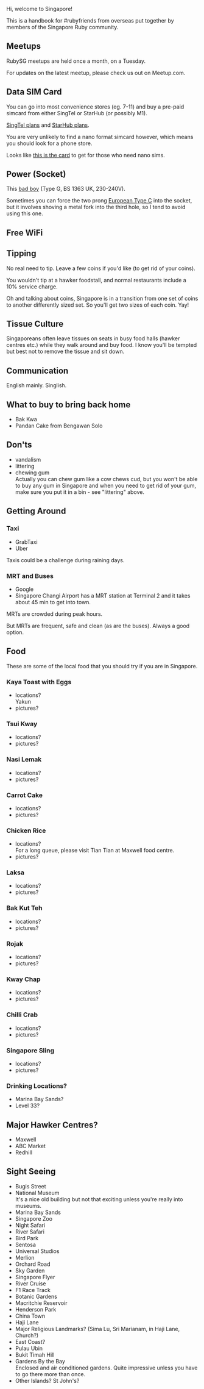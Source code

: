 Hi, welcome to Singapore!

This is a handbook for #rubyfriends from overseas
put together by members of the Singapore Ruby community.

## Meetups

RubySG meetups are held once a month, on a Tuesday.

For updates on the latest meetup, please check us out on Meetup.com.

## Data SIM Card

You can go into most convenience stores (eg. 7-11) and buy a pre-paid simcard
from either SingTel or StarHub (or possibly M1).

[SingTel plans](http://info.singtel.com/personal/phones-plans/mobile/singtel-prepaid)
and
[StarHub plans](http://www.starhub.com/personal/mobile/prepaid-plans.html).

You are very unlikely to find a nano format simcard however, which means you
should look for a phone store.

Looks like [this is the card](https://www.facebook.com/singtel/posts/10152525153311677)
to get for those who need nano sims.

## Power (Socket)

This [bad boy](http://www.iec.ch/worldplugs/typeG.htm) (Type G, BS 1363 UK, 230-240V).

Sometimes you can force the two prong [European Type C](http://www.iec.ch/worldplugs/typeC.htm)
into the socket, but it involves shoving a metal fork into the third hole, so I
tend to avoid using this one.

## Free WiFi

## Tipping

No real need to tip. Leave a few coins if you'd like (to get rid of your coins).

You wouldn't tip at a hawker foodstall, and normal restaurants include a 10%
service charge.

Oh and talking about coins, Singapore is in a transition from one set of coins
to another differently sized set. So you'll get two sizes of each coin. Yay!

## Tissue Culture

Singaporeans often leave tissues on seats in busy food halls (hawker centres
etc.) while they walk around and buy food. I know you'll be tempted but best
not to remove the tissue and sit down.

## Communication

English mainly. Singlish.

## What to buy to bring back home

- Bak Kwa
- Pandan Cake from Bengawan Solo

## Don'ts

- vandalism
- littering
- chewing gum  
  Actually you can chew gum like a cow chews cud, but you won't be able to buy
  any gum in Singapore and when you need to get rid of your gum, make sure you
  put it in a bin - see "littering" above.

## Getting Around

### Taxi

- GrabTaxi
- Uber

Taxis could be a challenge during raining days.

### MRT and Buses

- Google
- Singapore Changi Airport has a MRT station at Terminal 2 and it takes about
  45 min to get into town.

MRTs are crowded during peak hours.

But MRTs are frequent, safe and clean (as are the buses). Always a good option.

## Food

These are some of the local food that you should try if you are in Singapore.

### Kaya Toast with Eggs

- locations?  
  Yakun
- pictures?

### Tsui Kway

- locations?
- pictures?

### Nasi Lemak

- locations?
- pictures?

### Carrot Cake

- locations?
- pictures?

### Chicken Rice

- locations?  
  For a long queue, please visit Tian Tian at Maxwell food centre.
- pictures?

### Laksa

- locations?
- pictures?

### Bak Kut Teh

- locations?
- pictures?

### Rojak

- locations?
- pictures?

### Kway Chap

- locations?
- pictures?

### Chilli Crab

- locations?
- pictures?

### Singapore Sling

- locations?
- pictures?

### Drinking Locations?

- Marina Bay Sands?
- Level 33?

## Major Hawker Centres?

- Maxwell
- ABC Market
- Redhill



## Sight Seeing

- Bugis Street
- National Museum  
  It's a nice old building but not that exciting unless you're really into
  museums.
- Marina Bay Sands
- Singapore Zoo
- Night Safari
- River Safari
- Bird Park
- Sentosa
- Universal Studios
- Merlion
- Orchard Road
- Sky Garden
- Singapore Flyer
- River Cruise
- F1 Race Track
- Botanic Gardens
- Macritchie Reservoir
- Henderson Park
- China Town
- Haji Lane
- Major Religious Landmarks? (Sima Lu, Sri Marianam, in Haji Lane, Church?)
- East Coast?
- Pulau Ubin
- Bukit Timah Hill
- Gardens By the Bay  
  Enclosed and air conditioned gardens. Quite impressive unless you have to go
  there more than once.
- Other Islands? St John's?


